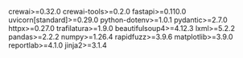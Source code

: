 crewai>=0.32.0
crewai-tools>=0.2.0
fastapi>=0.110.0
uvicorn[standard]>=0.29.0
python-dotenv>=1.0.1
pydantic>=2.7.0
httpx>=0.27.0
trafilatura>=1.9.0
beautifulsoup4>=4.12.3
lxml>=5.2.2
pandas>=2.2.2
numpy>=1.26.4
rapidfuzz>=3.9.6
matplotlib>=3.9.0
reportlab>=4.1.0
jinja2>=3.1.4

